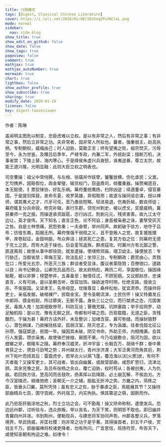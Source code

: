 ```yaml
---
title: 讨贼檄文
tags: [Digest, Classical Chinese Literature]
cover: https://i.loli.net/2020/01/08/IDs5oq2Pu1NCleL.png
mode: normal
sidebar:
  nav: side-blog
show_title: true
show_edit_on_github: false
show_date: false
show_tags: true
pageview: false
comment: true
mathjax: true
mathjax_autoNumber: true
mermaid: true
chart: true
lightbox: false
show_author_profile: true
show_subscribe: true
sharing: true
modify_date: 2020-01-29
license: false
key: digest-taozeixiwen
---
```


作者：陈琳

盖闻明主图危以制变，忠臣虑难以立权。是以有非常之人，然后有非常之事；有非常之事，然后立非常之功。夫非常者，固非常人所拟也。曩者，强秦弱主，赵高执柄，专制朝权，威福由己；时人迫胁，莫敢正言；终有望夷之败，祖宗焚灭，污辱至今，永为世鉴。及臻吕后季年，产禄专政，内兼二军，外统赵梁；擅断万机，决事省禁；下陵上替，海内寒心。于是绛侯朱虚兴兵奋怒，诛夷逆暴，尊立太宗，故能王道兴隆，光明显融：此则大臣立权之明表也。

司空曹操：祖父中常侍腾，与左棺、徐璜并作妖孽，饕餮放横，伤化虐民；父嵩，乞匄携养，因赃假位，舆金辇璧，输货权门，窃盗鼎司，倾覆重器。操赘阉遗丑，本无懿德，犭票狡锋协，好乱乐祸。幕府董统鹰扬，扫除凶逆；续遇董卓，侵官暴国。于是提剑挥鼓，发命东夏，收罗英雄，弃瑕取用；故遂与操同谘合谋，授以裨师，谓其鹰犬之才，爪牙可任。至乃愚佻短略，轻进易退，伤夷折衄，数丧师徒；幕府辄复分兵命锐，修完补辑，表行东郡，领兖州刺史，被以虎文，奖蹙威柄，冀获秦师一克之报。而操遂承资跋扈，恣行凶忒，割剥元元，残贤害善。故九江太守边让，英才俊伟，天下知名；直言正色，论不阿谄；身首被枭悬之诛，妻孥受灰灭之咎。自是士林愤痛，民怨弥重；一夫奋臂，举州同声。故躬破于徐方，地夺于吕布；彷徨东裔，蹈据无所。幕府惟强干弱枝之义，且不登叛人之党，故复援旌擐甲，席卷起征，金鼓响振，布众奔沮；拯其死亡之患，复其方伯之位：则幕府无德于兖土之民，而有大造于操也。后会銮驾返旆，群虏寇攻。时冀州方有北鄙之警，匪遑离局；故使从事中郎徐勋，就发遣操，使缮修郊庙，翊卫幼主。操便放志：专行胁迁，当御省禁；卑侮王室，败法乱纪；坐领三台，专制朝政；爵赏由心，弄戮在口；所爱光五宗，所恶灭三族；群谈者受显诛，腹议者蒙隐戮；百僚钳口，道路以目；尚书记朝会，公卿充员品而已。故太尉杨彪，典历二司，享国极位。操因缘眦睚，被以非罪；榜楚参并，五毒备至；触情任忒，不顾宪纲。又议郎赵彦，忠谏直言，义有可纳，是以圣朝含听，改容加饰。操欲迷夺时明，杜绝言路，擅收立杀，不俟报国。又梁孝王，先帝母昆，坟陵尊显；桑梓松柏，犹宜肃恭。而操帅将吏士，亲临发掘，破棺裸尸，掠取金宝。至令圣朝流涕，士民伤怀！操又特置发丘中郎将、摸金校尉，所过隳突，无骸不露。身处三公之位，而行桀虏之态，污国害民，毒施人鬼！加其细致惨苛，科防互设；罾缴充蹊，坑阱塞路；举手挂网罗，动足触机陷：是以兖、豫有无聊之民，帝都有吁嗟之怨。历观载籍，无道之臣，贪残酷烈，于操为甚！幕府方诘外奸，未及整训；加绪含容，冀可弥缝。而操豺狼野心，潜包祸谋，乃欲摧挠栋梁，孤弱汉室，除灭忠正，专为袅雄。往者伐鼓北征公孙瓒，强寇桀逆，拒围一年。操因其未破，阴交书命，外助王师，内相掩袭。会其行人发露，瓒亦枭夷，故使锋芒挫缩，厥图不果。今乃屯据敷仓，阻河为固，欲以螳螂之斧，御隆车之隧。幕府奉汉威灵，折冲宇宙；长戟百万，胡骑千群；奋中黄育获之士，骋良弓劲弩之势；并州越太行，青州涉济漯；大军泛黄河而角其前，荆州下宛叶而掎其后：雷震虎步，若举炎火以焫飞蓬，覆沧海以沃[火票]炭，有何不灭者哉？又操军吏士，其可战者，皆出自幽冀，或故营部曲，咸怨旷思归，流涕北顾。其余兖豫之民，及吕布张杨之余众，覆亡迫胁，权时苟从；各被创夷，人为仇敌。若回旆方徂，登高冈而击鼓吹，扬素挥以启降路，必土崩瓦解，不俟血刃。方今汉室陵迟，纲维弛绝；圣朝无一介之辅，股肱无折冲之势。方畿之内，简练之臣，皆垂头□翼，莫所凭恃；虽有忠义之佐，胁于暴虐之臣，焉能展其节？又操持部曲精兵七百，围守宫阙，外托宿卫，内实拘执。惧其篡逆之萌，因斯而作。
 
此乃忠臣肝脑涂地之秋，烈士立功之会，可不勖哉！操又矫命称制，遣使发兵。恐边远州郡，过听给与，违众旅叛，举以丧名，为天下笑，则明哲不取也。即日幽并青冀四州并进。书到荆州，便勒现兵，与建忠将军协同声势。州郡各整义兵，罗落境界，举武扬威，并匡社稷：则非常之功于是乎著。其得操首者，封五千户侯，赏钱五千万。部曲偏裨将校诸吏降者，勿有所问。广宜恩信，班扬符赏，布告天下，咸使知圣朝有拘迫之难。如律令！

---